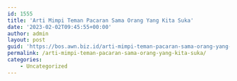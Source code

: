 ```yaml
---
id: 1555
title: 'Arti Mimpi Teman Pacaran Sama Orang Yang Kita Suka'
date: '2023-02-02T09:45:55+00:00'
author: admin
layout: post
guid: 'https://bos.awn.biz.id/arti-mimpi-teman-pacaran-sama-orang-yang-kita-suka/'
permalink: /arti-mimpi-teman-pacaran-sama-orang-yang-kita-suka/
categories:
    - Uncategorized
---
```


